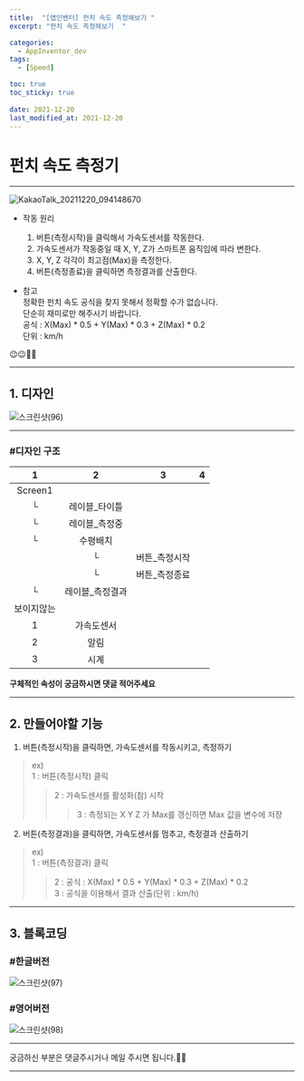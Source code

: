 ```yaml
---
title:  "[앱인벤터] 펀치 속도 측정해보기 "
excerpt: "펀치 속도 측정해보기  "

categories:
  - AppInventor_dev
tags:
  - [Speed]

toc: true
toc_sticky: true
 
date: 2021-12-20
last_modified_at: 2021-12-20
---
```


# 펀치 속도 측정기

---  

![KakaoTalk_20211220_094148670](https://user-images.githubusercontent.com/55564114/146697072-306082c3-e5fa-4c13-9060-241d65086534.png)  

- 작동 원리
  1. 버튼(측정시작)을 클릭해서 가속도센서를 작동한다.  
  2. 가속도센서가 작동중일 때 X, Y, Z가 스마트폰 움직임에 따라 변한다.  
  3. X, Y, Z 각각이 최고점(Max)을 측정한다.  
  4. 버튼(측정종료)을 클릭하면 측정결과를 산출한다.  

- 참고  
  정확한 펀치 속도 공식을 찾지 못해서 정확할 수가 없습니다.  
  단순히 재미로만 해주시기 바랍니다.  
  공식 : X(Max) * 0.5 + Y(Max) * 0.3 + Z(Max) * 0.2  
  단위 : km/h  

😉😉🥰🥰

---

## 1. 디자인

![스크린샷(96)](https://user-images.githubusercontent.com/55564114/146696751-d001b681-26a5-4c81-a9c3-024fd430130a.png)  


---

### #디자인 구조

| 1 | 2 | 3 | 4 | 
| :---: | :---: | :---: | :---: | 
| Screen1 |  |  |
|└|레이블_타이틀|
|└|레이블_측정중|
|└|수평배치|
||└|버튼_측정시작|
||└|버튼_측정종료|
|└|레이블_측정결과|
|보이지않는|
|1|가속도센서|
|2|알림|
|3|시계|  

**구체적인 속성이 궁금하시면 댓글 적어주세요**

---

## 2. 만들어야할 기능 

1. 버튼(측정시작)을 클릭하면, 가속도센서를 작동시키고, 측정하기
> ex)  
> 1 : 버튼(측정시작) 클릭  
>> 2 : 가속도센서를 활성화(참) 시작  
>>> 3 : 측정되는 X Y Z 가 Max를 갱신하면 Max 값을 변수에 저장  

2. 버튼(측정결과)을 클릭하면, 가속도센서를 멈추고, 측정결과 산출하기  
> ex)  
> 1 : 버튼(측정결과) 클릭  
>> 2 : 공식 : X(Max) * 0.5 + Y(Max) * 0.3 + Z(Max) * 0.2  
>> 3 : 공식을 이용해서 결과 산출(단위 : km/h)  

---

## 3. 블록코딩

### #한글버전
![스크린샷(97)](https://user-images.githubusercontent.com/55564114/146697424-2f6d12ec-7b79-4743-9c04-374f002060dd.png)  

### #영어버전
![스크린샷(98)](https://user-images.githubusercontent.com/55564114/146697456-1c292701-d149-4e28-9240-eee21a745427.png)  

---

궁금하신 부분은 댓글주시거나 메일 주시면 됩니다.🥰🥰  

---

